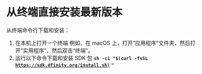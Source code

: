 # 从终端直接安装最新版本

从终端命令行下载和安装：

1. 在本机上打开一个终端 例如，在 macOS 上，打开“应用程序”文件夹，然后打开“实用程序”，然后双击“终端”。
2. 运行以下命令下载和安装 SDK 包 **`sh -ci "$(curl -fsSL`** [**`https://sdk.dfinity.org/install.sh)`**](https://sdk.dfinity.org/install.sh%29) **`"`**

